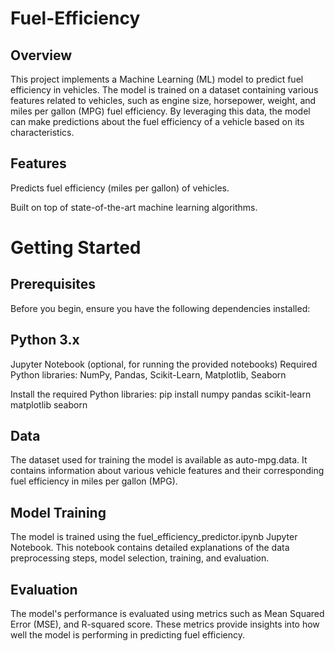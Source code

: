 # Fuel-Efficiency
## Overview
This project implements a Machine Learning (ML) model to predict fuel efficiency in vehicles. The model is trained on a dataset containing various features related to vehicles, such as engine size, horsepower, weight, and miles per gallon (MPG) fuel efficiency. By leveraging this data, the model can make predictions about the fuel efficiency of a vehicle based on its characteristics.

## Features
Predicts fuel efficiency (miles per gallon) of vehicles.

Built on top of state-of-the-art machine learning algorithms.
# Getting Started
## Prerequisites
Before you begin, ensure you have the following dependencies installed:

## Python 3.x
Jupyter Notebook (optional, for running the provided notebooks)
Required Python libraries: NumPy, Pandas, Scikit-Learn, Matplotlib, Seaborn

Install the required Python libraries:
pip install numpy pandas scikit-learn matplotlib seaborn

## Data
The dataset used for training the model is available as auto-mpg.data. It contains information about various vehicle features and their corresponding fuel efficiency in miles per gallon (MPG).

## Model Training
The model is trained using the fuel_efficiency_predictor.ipynb Jupyter Notebook. This notebook contains detailed explanations of the data preprocessing steps, model selection, training, and evaluation.

## Evaluation
The model's performance is evaluated using metrics such as Mean Squared Error (MSE), and R-squared score. These metrics provide insights into how well the model is performing in predicting fuel efficiency.
